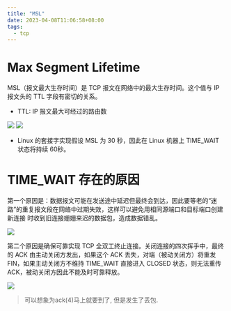 ```yaml
---
title: "MSL"
date: 2023-04-08T11:06:58+08:00
tags:
  - tcp
---
```


# Max Segment Lifetime

MSL（报文最大生存时间）是 TCP 报文在网络中的最大生存时间。这个值与 IP 报文头的 TTL 字段有密切的关系。

- TTL:  IP 报文最大可经过的路由数

![](https://p1-jj.byteimg.com/tos-cn-i-t2oaga2asx/gold-user-assets/2019/6/14/16b54c4b9038f7aa~tplv-t2oaga2asx-zoom-in-crop-mark:3024:0:0:0.awebp)
![](https://p1-jj.byteimg.com/tos-cn-i-t2oaga2asx/gold-user-assets/2019/6/14/16b54c4b904314f8~tplv-t2oaga2asx-zoom-in-crop-mark:3024:0:0:0.awebp)

- Linux 的套接字实现假设 MSL 为 30 秒，因此在 Linux 机器上 TIME_WAIT 状态将持续 60秒。

# TIME_WAIT 存在的原因

第一个原因是：数据报文可能在发送途中延迟但最终会到达，因此要等老的“迷路”的重复报文段在网络中过期失效，这样可以避免用相同源端口和目标端口创建新连接
时收到旧连接姗姗来迟的数据包，造成数据错乱。

![](https://p1-jj.byteimg.com/tos-cn-i-t2oaga2asx/gold-user-assets/2019/10/15/16dce163cb0bd1d8~tplv-t2oaga2asx-zoom-in-crop-mark:3024:0:0:0.awebp)

第二个原因是确保可靠实现 TCP 全双工终止连接。关闭连接的四次挥手中，最终的 ACK 由主动关闭方发出，如果这个 ACK 丢失，对端（被动关闭方）将重发
FIN，如果主动关闭方不维持 TIME_WAIT 直接进入 CLOSED 状态，则无法重传 ACK，被动关闭方因此不能及时可靠释放。

![](https://p1-jj.byteimg.com/tos-cn-i-t2oaga2asx/gold-user-assets/2019/6/14/16b54c4bb50e0f93~tplv-t2oaga2asx-zoom-in-crop-mark:3024:0:0:0.awebp)

> 可以想象为ack(4)马上就要到了, 但是发生了丢包.
